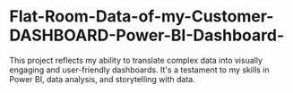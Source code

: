 # Flat-Room-Data-of-my-Customer-DASHBOARD-Power-BI-Dashboard-
This project reflects my ability to translate complex data into visually engaging and user-friendly dashboards. It's a testament to my skills in Power BI, data analysis, and storytelling with data.
